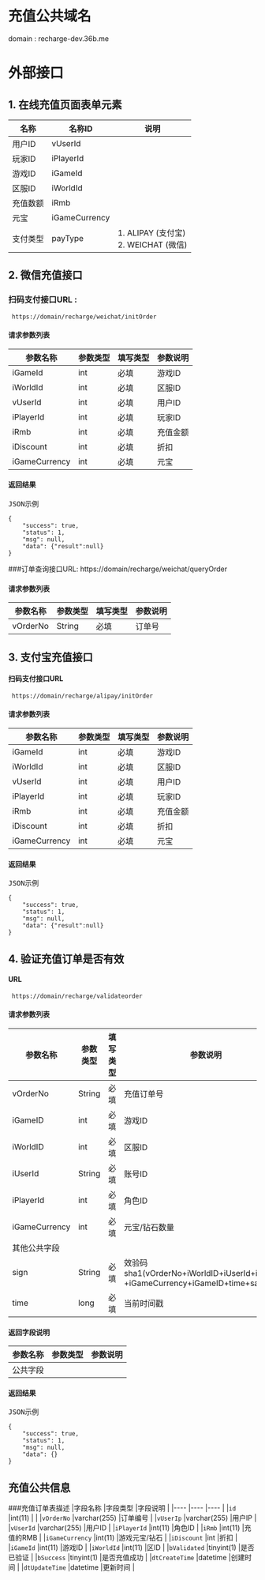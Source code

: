 # 充值公共域名
  domain : recharge-dev.36b.me
  
# 外部接口
## 1. 在线充值页面表单元素

| 名称 | 名称ID | 说明 |
| ---- | ---- | ---- |
| 用户ID | vUserId | 
| 玩家ID | iPlayerId |  
| 游戏ID | iGameId |  
| 区服ID | iWorldId  | 
| 充值数额 | iRmb  | 
| 元宝 | iGameCurrency |  
| 支付类型 |  payType  | 1. ALIPAY (支付宝) </br>2. WEICHAT (微信) |

## 2. 微信充值接口
### 扫码支付接口URL :
     https://domain/recharge/weichat/initOrder
#### 请求参数列表

| 参数名称 | 参数类型 | 填写类型 | 参数说明 |
| ------- | --- |---- |---- |
| iGameId | int | 必填 | 游戏ID |
| iWorldId | int | 必填 | 区服ID |
| vUserId | int | 必填 | 用户ID |
| iPlayerId | int | 必填 | 玩家ID |
| iRmb | int | 必填 | 充值金额 |
| iDiscount | int | 必填 | 折扣 |
| iGameCurrency | int | 必填 | 元宝 |

#### 返回结果

<pre>JSON示例</pre>
```
{
    "success": true,
    "status": 1,
    "msg": null,
    "data": {"result":null}
}
```

###订单查询接口URL:
    https://domain/recharge/weichat/queryOrder
#### 请求参数列表

| 参数名称 | 参数类型 | 填写类型 | 参数说明 |
| ------- | --- |---- |---- |
| vOrderNo | String | 必填 | 订单号 |

## 3. 支付宝充值接口
#### 扫码支付接口URL
     https://domain/recharge/alipay/initOrder
#### 请求参数列表

| 参数名称 | 参数类型 | 填写类型 | 参数说明 |
| ------- | --- |---- |---- |
| iGameId | int | 必填 | 游戏ID |
| iWorldId | int | 必填 | 区服ID |
| vUserId | int | 必填 | 用户ID |
| iPlayerId | int | 必填 | 玩家ID |
| iRmb | int | 必填 | 充值金额 |
| iDiscount | int | 必填 | 折扣 |
| iGameCurrency | int | 必填 | 元宝 |

#### 返回结果

<pre>JSON示例</pre>
```
{
    "success": true,
    "status": 1,
    "msg": null,
    "data": {"result":null}
}
```

## 4. 验证充值订单是否有效
#### URL
     https://domain/recharge/validateorder
#### 请求参数列表

|参数名称|参数类型|填写类型|参数说明|
|---- |---- |---- |---- |
|vOrderNo|String|必填|充值订单号|
|iGameID|int|必填|游戏ID|
|iWorldID|int|必填|区服ID|
|iUserId|String|必填|账号ID|
|iPlayerId|int|必填|角色ID|
|iGameCurrency|int|必填|元宝/钻石数量|
|其他公共字段|
|sign|String|必填|效验码</br>sha1(vOrderNo+iWorldID+iUserId+iPlayerId</br>+iGameCurrency+iGameID+time+salt)|
|time|long|必填|当前时间戳|

#### 返回字段说明

|参数名称|参数类型|参数说明
|---- |---- |---- |
公共字段|

#### 返回结果

<pre>JSON示例</pre>
```
{
    "success": true,
    "status": 1,
    "msg": null,
    "data": {}
}
```

## 充值公共信息
###充值订单表描述
|字段名称 |字段类型 |字段说明 |
|---- |---- |---- |
|`id` |int(11) | |
|`vOrderNo` |varchar(255) |订单编号 |
|`vUserIp` |varchar(255) |用户IP |
|`vUserId` |varchar(255) |用户ID |
|`iPlayerId` |int(11) |角色ID |
|`iRmb` |int(11) |充值的RMB |
|`iGameCurrency` |int(11) |游戏元宝/钻石 |
|`iDiscount` |int  |折扣 |
|`iGameId` |int(11) |游戏ID |
|`iWorldId` |int(11) |区ID |
|`bValidated` |tinyint(1) |是否已验证 |
|`bSuccess` |tinyint(1) |是否充值成功 |
|`dtCreateTime` |datetime |创建时间 |
|`dtUpdateTime` |datetime |更新时间 |




